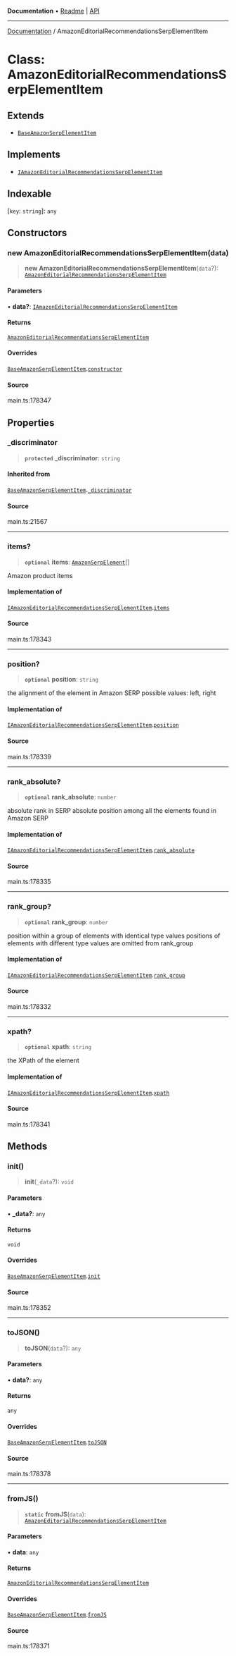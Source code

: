 **Documentation** • [Readme](../README.md) \| [API](../globals.md)

***

[Documentation](../README.md) / AmazonEditorialRecommendationsSerpElementItem

# Class: AmazonEditorialRecommendationsSerpElementItem

## Extends

- [`BaseAmazonSerpElementItem`](BaseAmazonSerpElementItem.md)

## Implements

- [`IAmazonEditorialRecommendationsSerpElementItem`](../interfaces/IAmazonEditorialRecommendationsSerpElementItem.md)

## Indexable

 \[`key`: `string`\]: `any`

## Constructors

### new AmazonEditorialRecommendationsSerpElementItem(data)

> **new AmazonEditorialRecommendationsSerpElementItem**(`data`?): [`AmazonEditorialRecommendationsSerpElementItem`](AmazonEditorialRecommendationsSerpElementItem.md)

#### Parameters

• **data?**: [`IAmazonEditorialRecommendationsSerpElementItem`](../interfaces/IAmazonEditorialRecommendationsSerpElementItem.md)

#### Returns

[`AmazonEditorialRecommendationsSerpElementItem`](AmazonEditorialRecommendationsSerpElementItem.md)

#### Overrides

[`BaseAmazonSerpElementItem`](BaseAmazonSerpElementItem.md).[`constructor`](BaseAmazonSerpElementItem.md#constructors)

#### Source

main.ts:178347

## Properties

### \_discriminator

> **`protected`** **\_discriminator**: `string`

#### Inherited from

[`BaseAmazonSerpElementItem`](BaseAmazonSerpElementItem.md).[`_discriminator`](BaseAmazonSerpElementItem.md#_discriminator)

#### Source

main.ts:21567

***

### items?

> **`optional`** **items**: [`AmazonSerpElement`](AmazonSerpElement.md)[]

Amazon product items

#### Implementation of

[`IAmazonEditorialRecommendationsSerpElementItem`](../interfaces/IAmazonEditorialRecommendationsSerpElementItem.md).[`items`](../interfaces/IAmazonEditorialRecommendationsSerpElementItem.md#items)

#### Source

main.ts:178343

***

### position?

> **`optional`** **position**: `string`

the alignment of the element in Amazon SERP
possible values:
left, right

#### Implementation of

[`IAmazonEditorialRecommendationsSerpElementItem`](../interfaces/IAmazonEditorialRecommendationsSerpElementItem.md).[`position`](../interfaces/IAmazonEditorialRecommendationsSerpElementItem.md#position)

#### Source

main.ts:178339

***

### rank\_absolute?

> **`optional`** **rank\_absolute**: `number`

absolute rank in SERP
absolute position among all the elements found in Amazon SERP

#### Implementation of

[`IAmazonEditorialRecommendationsSerpElementItem`](../interfaces/IAmazonEditorialRecommendationsSerpElementItem.md).[`rank_absolute`](../interfaces/IAmazonEditorialRecommendationsSerpElementItem.md#rank_absolute)

#### Source

main.ts:178335

***

### rank\_group?

> **`optional`** **rank\_group**: `number`

position within a group of elements with identical type values
positions of elements with different type values are omitted from rank_group

#### Implementation of

[`IAmazonEditorialRecommendationsSerpElementItem`](../interfaces/IAmazonEditorialRecommendationsSerpElementItem.md).[`rank_group`](../interfaces/IAmazonEditorialRecommendationsSerpElementItem.md#rank_group)

#### Source

main.ts:178332

***

### xpath?

> **`optional`** **xpath**: `string`

the XPath of the element

#### Implementation of

[`IAmazonEditorialRecommendationsSerpElementItem`](../interfaces/IAmazonEditorialRecommendationsSerpElementItem.md).[`xpath`](../interfaces/IAmazonEditorialRecommendationsSerpElementItem.md#xpath)

#### Source

main.ts:178341

## Methods

### init()

> **init**(`_data`?): `void`

#### Parameters

• **\_data?**: `any`

#### Returns

`void`

#### Overrides

[`BaseAmazonSerpElementItem`](BaseAmazonSerpElementItem.md).[`init`](BaseAmazonSerpElementItem.md#init)

#### Source

main.ts:178352

***

### toJSON()

> **toJSON**(`data`?): `any`

#### Parameters

• **data?**: `any`

#### Returns

`any`

#### Overrides

[`BaseAmazonSerpElementItem`](BaseAmazonSerpElementItem.md).[`toJSON`](BaseAmazonSerpElementItem.md#tojson)

#### Source

main.ts:178378

***

### fromJS()

> **`static`** **fromJS**(`data`): [`AmazonEditorialRecommendationsSerpElementItem`](AmazonEditorialRecommendationsSerpElementItem.md)

#### Parameters

• **data**: `any`

#### Returns

[`AmazonEditorialRecommendationsSerpElementItem`](AmazonEditorialRecommendationsSerpElementItem.md)

#### Overrides

[`BaseAmazonSerpElementItem`](BaseAmazonSerpElementItem.md).[`fromJS`](BaseAmazonSerpElementItem.md#fromjs)

#### Source

main.ts:178371
